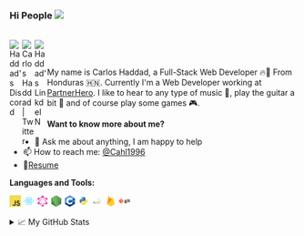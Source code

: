 ### Hi People <img src="https://media.giphy.com/media/hvRJCLFzcasrR4ia7z/giphy.gif" width="25px">
<br />

<a href="https://discord.gg/cahl1996#3941">
  <img align="left" alt="Haddad's Discord" width="22px" src="https://cdn.jsdelivr.net/npm/simple-icons@v3/icons/discord.svg" />
</a>
<a href="https://twitter.com/Cahl1996">
  <img align="left" alt="Carlos Haddad | Twitter" width="22px" src="https://cdn.jsdelivr.net/npm/simple-icons@v3/icons/twitter.svg" />
</a>
<a href="www.linkedin.com/in/carlos-andres-haddad">
  <img align="left" alt="Haddad's LinkdeIN" width="22px" src="https://cdn.jsdelivr.net/npm/simple-icons@v3/icons/linkedin.svg" />
</a>

<br />
<br />

My name is Carlos Haddad, a Full-Stack Web Developer 🔥🚀 From Honduras 🇭🇳. Currently I'm a Web Developer working at [PartnerHero](https://www.partnerhero.com). 
I like to hear to any type of music 🎵, play the guitar a bit 🎸 and of course play some games 🎮.

**Want to know more about me?**

- 💬 Ask me about anything, I am happy to help
- 📫 How to reach me: [@Cahl1996](https://twitter.com/Cahl1996)
- 📝[Resume](https://drive.google.com/file/d/135zV2Cr2DzWPcyhq5Zrse_NMUgNW9dRb/view?usp=sharing)


**Languages and Tools:**  

<code><img height="20" src="https://raw.githubusercontent.com/github/explore/80688e429a7d4ef2fca1e82350fe8e3517d3494d/topics/javascript/javascript.png"></code>
<code><img height="20" src="https://raw.githubusercontent.com/github/explore/80688e429a7d4ef2fca1e82350fe8e3517d3494d/topics/react/react.png"></code>
<code><img height="20" src="https://raw.githubusercontent.com/github/explore/5c058a388828bb5fde0bcafd4bc867b5bb3f26f3/topics/graphql/graphql.png"></code>
<code><img height="20" src="https://raw.githubusercontent.com/github/explore/80688e429a7d4ef2fca1e82350fe8e3517d3494d/topics/nodejs/nodejs.png"></code>
<code><img height="20" src="https://raw.githubusercontent.com/github/explore/80688e429a7d4ef2fca1e82350fe8e3517d3494d/topics/cpp/cpp.png"></code>
<code><img height="20" src="https://raw.githubusercontent.com/github/explore/80688e429a7d4ef2fca1e82350fe8e3517d3494d/topics/python/python.png"></code>
<code><img height="20" src="https://raw.githubusercontent.com/github/explore/80688e429a7d4ef2fca1e82350fe8e3517d3494d/topics/mysql/mysql.png"></code>
<code><img height="20" src="https://raw.githubusercontent.com/github/explore/80688e429a7d4ef2fca1e82350fe8e3517d3494d/topics/firebase/firebase.png"></code>
<code><img height="20" src="https://raw.githubusercontent.com/github/explore/80688e429a7d4ef2fca1e82350fe8e3517d3494d/topics/git/git.png"></code>

<details>
<summary>📈 My GitHub Stats</summary>

<p align="center"> <img src="https://github-readme-stats.vercel.app/api?username=carlos-haddad1996&show_icons=true&theme=gotham" alt="carlos-haddad1996" />

</details>

